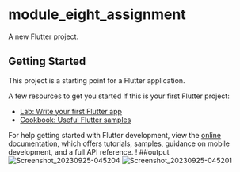 # module_eight_assignment

A new Flutter project.

## Getting Started

This project is a starting point for a Flutter application.

A few resources to get you started if this is your first Flutter project:

- [Lab: Write your first Flutter app](https://docs.flutter.dev/get-started/codelab)
- [Cookbook: Useful Flutter samples](https://docs.flutter.dev/cookbook)

For help getting started with Flutter development, view the
[online documentation](https://docs.flutter.dev/), which offers tutorials,
samples, guidance on mobile development, and a full API reference.
!
##output
![Screenshot_20230925-045204](https://github.com/JalalUddinRomy/module_eight_assignment/assets/98671454/ab27ece3-c843-4c12-90b2-2c042e2e1d82)
![Screenshot_20230925-045201](https://github.com/JalalUddinRomy/module_eight_assignment/assets/98671454/43e5e153-94ac-420d-a6d6-c8e1aa2afd98)
